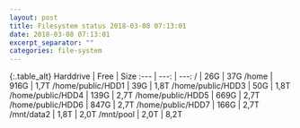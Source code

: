 ```yaml
---
layout: post
title: Filesystem status 2018-03-08 07:13:01
date: 2018-03-08 07:13:01
excerpt_separator: ""
categories: file-system
---
```

{:.table_alt}
Harddrive | Free | Size
:--- | ---: | ---:
/ | 26G | 37G
/home | 916G | 1,7T
/home/public/HDD1 | 39G | 1,8T
/home/public/HDD3 | 50G | 1,8T
/home/public/HDD4 | 139G | 2,7T
/home/public/HDD5 | 669G | 2,7T
/home/public/HDD6 | 847G | 2,7T
/home/public/HDD7 | 166G | 2,7T
/mnt/data2 | 1,8T | 2,0T
/mnt/pool | 2,0T | 8,2T
